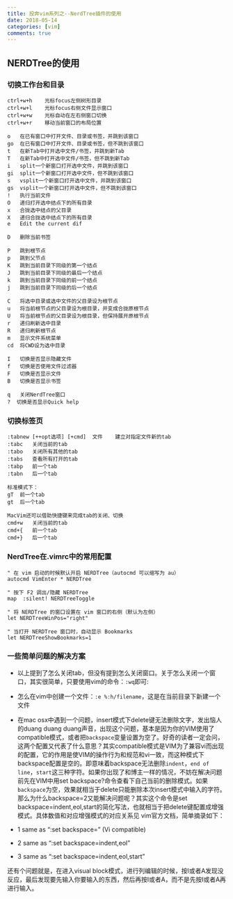 ```yaml
---
title: 投奔vim系列之--NerdTree插件的使用
date: 2018-05-14
categories: [vim]
comments: true
---
```


## NERDTree的使用

### 切换工作台和目录

```
ctrl+w+h    光标focus左侧树形目录
ctrl+w+l    光标focus右侧文件显示窗口
ctrl+w+w    光标自动在左右侧窗口切换
ctrl+w+r    移动当前窗口的布局位置
```

```
o   在已有窗口中打开文件、目录或书签，并跳到该窗口
go  在已有窗口中打开文件、目录或书签，但不跳到该窗口
t   在新Tab中打开选中文件/书签，并跳到新Tab
T   在新Tab中打开选中文件/书签，但不跳到新Tab
i   split一个新窗口打开选中文件，并跳到该窗口
gi  split一个新窗口打开选中文件，但不跳到该窗口
s   vsplit一个新窗口打开选中文件，并跳到该窗口
gs  vsplit一个新窗口打开选中文件，但不跳到该窗口
!   执行当前文件
O   递归打开选中结点下的所有目录
x   合拢选中结点的父目录
X   递归合拢选中结点下的所有目录
e   Edit the current dif

D   删除当前书签

P   跳到根节点
p   跳到父节点
K   跳到当前目录下同级的第一个结点
J   跳到当前目录下同级的最后一个结点
k   跳到当前目录下同级的前一个结点
j   跳到当前目录下同级的后一个结点

C   将选中目录或选中文件的父目录设为根节点
u   将当前根节点的父目录设为根目录，并变成合拢原根节点
U   将当前根节点的父目录设为根目录，但保持展开原根节点
r   递归刷新选中目录
R   递归刷新根节点
m   显示文件系统菜单
cd  将CWD设为选中目录

I   切换是否显示隐藏文件
f   切换是否使用文件过滤器
F   切换是否显示文件
B   切换是否显示书签

q   关闭NerdTree窗口
?  切换是否显示Quick help
```

### 切换标签页

```
:tabnew [++opt选项] [+cmd]  文件    建立对指定文件新的tab
:tabc   关闭当前的tab
:tabo   关闭所有其他的tab
:tabs   查看所有打开的tab
:tabp   前一个tab
:tabn   后一个tab

标准模式下：
gT  前一个tab
gt  后一个tab

MacVim还可以借助快捷键来完成tab的关闭、切换
cmd+w   关闭当前的tab
cmd+{   前一个tab
cmd+}   后一个tab
```

### NerdTree在.vimrc中的常用配置

```
" 在 vim 启动的时候默认开启 NERDTree（autocmd 可以缩写为 au）
autocmd VimEnter * NERDTree

" 按下 F2 调出/隐藏 NERDTree
map  :silent! NERDTreeToggle

" 将 NERDTree 的窗口设置在 vim 窗口的右侧（默认为左侧）
let NERDTreeWinPos="right"

" 当打开 NERDTree 窗口时，自动显示 Bookmarks
let NERDTreeShowBookmarks=1
```

### 一些简单问题的解决方案

- 以上提到了怎么关闭tab，但没有提到怎么关闭窗口。关于怎么关闭一个窗口，其实很简单，只要使用vim的命令：`:wq`即可:
- 怎么在vim中创建一个文件：`:e %:h/filename`，这是在当前目录下新建一个文件
- 在mac osx中遇到一个问题，insert模式下delete键无法删除文字，发出恼人的duang duang duang声音，出现这个问题，基本是因为你的VIM使用了compatible模式，或者把`backspace`变量设置为空了。好奇的读者一定会问，这两个配置又代表了什么意思？其实compatible模式是VIM为了兼容vi而出现的配置，它的作用是使VIM的操作行为和规范和vi一致，而这种模式下backspace配置是空的。即意味着backspace无法删除`indent`，`end of line`，`start`这三种字符。如果你出现了和博主一样的情况，不妨在解决问题前先在VIM中用set backspace?命令查看下自己当前的删除模式。如果`backspace`为空，效果就相当于delete只能删除本次insert模式中输入的字符。那么为什么backspace=2又能解决问题呢？其实这个命令是set backspace=indent,eol,start的简化写法，也就相当于把delete键配置成增强模式。具体数值和对应增强模式的对应关系见 vim官方文档，简单摘录如下：

- 1 same as “:set backspace=” (Vi compatible)
- 2 same as “:set backspace=indent,eol”
- 3 same as “:set backspace=indent,eol,start”

还有个问题就是，在进入visual block模式，进行列编辑的时候，按I或者A发现没反应，最后发现要先输入你要输入的东西，然后再按I或者A，而不是先按I或者A再进行输入。
